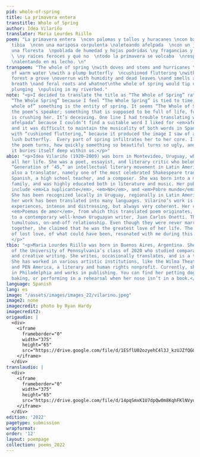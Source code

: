 ```yaml
---
pid: whole-of-spring
title: La primavera entera
transtitle: Whole of Spring
author: Idea Vilariño
translator: Maria Lourdes Riillo
poem: "La primavera entera  \ncon palomas y tallos y huracanes \ncon baldes de agua
  tibia  \ncon una mariposa corpulenta \naleteando afelpada  \ncon un jardín un bosque
  una floresta  \npoblada de humedad y hojas podridas \ny fragancias y vahos y vaharadas
  \ \ny raíces feroces y qué no  \ntodo la primavera se volcaba  \nrespirando sumiéndose
  \nalentando en mi lecho. \n"
transpoem: "The whole of spring \nwith doves and stems and hurricanes \nwith buckets
  of warm water \nwith a plump butterfly  \ncushioned fluttering \nwith a garden a
  forest a grove \noverrun with humidity and dead leaves \nand smells and fog and
  breath \nand feral roots and whatnot\nthe whole of spring would tip over \ngasping,
  plunging  \npulsing in my riverbed."
note: "<p>I decided to translate the title as “The Whole of Spring” rather than just
  “The Whole Spring” because I feel “The Whole Spring” is tied to time, while “the
  whole of” something is the entity of spring. It seems “The Whole of Spring” is against
  the poem’s speaker; something that is supposed to be full of life, full of new beginnings,
  is crushing her. It’s deceiving. One line I had trouble translating was “alentando
  afelpada” because I couldn’t find a suitable word I liked for <em>afelpada</em>,
  and it was difficult to maintain the musicality of both words in Spanish. I went
  with “cushioned fluttering,” because it produced the image I saw of a beautiful
  lush butterfly.  Every part of spring infiltrates her to her core. I love how quickly
  the poem turns, how quickly something so beautiful turns so ugly, and how quickly
  it buries itself deep within us.</p>"
abio: "<p>Idea Vilariño (1920–2009) was born in Montevideo, Uruguay, where she lived
  all her life. She was a poet, essayist, and literary critic who belonged to the
  “Generation of ’45,” an intellectual literary movement in Latin America. She was
  also a translator, namely one of the most celebrated Shakespeare translators into
  Spanish, a high school teacher, and a composer. She was born into a middle-class
  family, and was highly educated both in literature and music. Her published works
  include <em>La suplicante</em>, <em>No</em>, and <em>Pobre mundo</em>, among others.
  She has been recognized locally in Uruguay, regionally in Latin America, and internationally;
  her work has been translated into many languages. Vilarino’s work is marked by intimate
  experiences, intense and distressing, but always very coherent. Her collection,
  <em>Poemas de amor</em>, from which this translated poem originates, was dedicated
  to a contemporary well-known Uruguayan writer, Juan Carlos Onetti. The two had a
  tumultuous, on-and-off relationship. Even though they were never married or officially
  together, she claimed that he was the greatest love of her life. The frustration
  of lost love, of what could have been, resonated with me during this last year.
  </p>"
tbio: "<p>Maria Lourdes Riillo was born in Buenos Aires, Argentina. She is a graduate
  of the University of Pennsylvania’s class of 2020 who studied comparative literature
  and creative writing. She writes, occasionally translates, and is a theater artist.
  She has worked in various artistic institutions, like the Wilma Theater in Philadelphia
  and PEN America, a literary and human rights nonprofit. Currently, she is based
  in Philadelphia and works in publishing. You can find her petting dogs in the park,
  baking, or performing in a rehearsal when her nose isn’t in a book.</p>"
language: Spanish
lang: es
image: "/assets/images/images_22/vilarino.jpeg"
image2: none
imagecredit: photo by Ryan Hardy
imagecredit2:
origaudio: |
  <div>
    <iframe
      frameborder="0"
      width="375"
      height="65"
      src="https://drive.google.com/file/d/1ESflU02ozyehC4l3J_kzUJZfQGGevc5x/preview">
    </iframe>
  </div>
translaudio: |
  <div>
    <iframe
      frameborder="0"
      width="375"
      height="65"
      src="https://drive.google.com/file/d/14pqSmxK1U7dpQw0m8KqhFKlNVyu-Zmqq/preview">
    </iframe>
  </div>
edition: '2022'
pagetype: submission
wrapformat:
order: '12'
layout: poempage
collection: poems_2022
---
```


